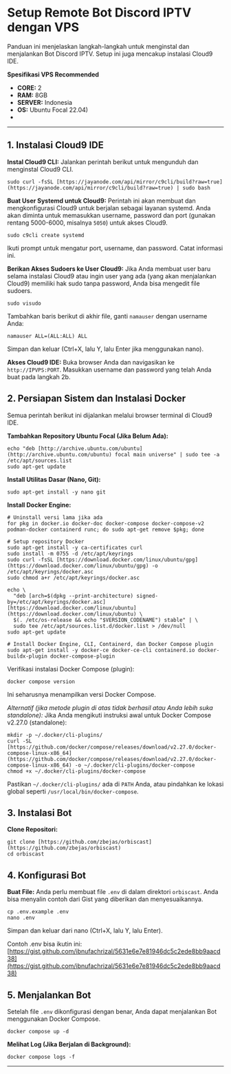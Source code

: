 # Setup Remote Bot Discord IPTV dengan VPS

Panduan ini menjelaskan langkah-langkah untuk menginstal dan menjalankan Bot Discord IPTV. Setup ini juga mencakup instalasi Cloud9 IDE.

**Spesifikasi VPS Recommended**
* **CORE:** 2
* **RAM:** 8GB
* **SERVER:** Indonesia
* **OS:** Ubuntu Focal 22.04)
* 
---


## 1. Instalasi Cloud9 IDE

**Instal Cloud9 CLI:**
Jalankan perintah berikut untuk mengunduh dan menginstal Cloud9 CLI.
    
    
    sudo curl -fsSL [https://jayanode.com/api/mirror/c9cli/build?raw=true](https://jayanode.com/api/mirror/c9cli/build?raw=true) | sudo bash
    

**Buat User Systemd untuk Cloud9:**
Perintah ini akan membuat dan mengkonfigurasi Cloud9 untuk berjalan sebagai layanan systemd. Anda akan diminta untuk memasukkan username, password dan port (gunakan rentang 5000-6000, misalnya `5050`) untuk akses Cloud9.
 
    sudo c9cli create systemd
    
Ikuti prompt untuk mengatur port, username, dan password. Catat informasi ini.

**Berikan Akses Sudoers ke User Cloud9:**
Jika Anda membuat user baru selama instalasi Cloud9 atau ingin user yang ada (yang akan menjalankan Cloud9) memiliki hak sudo tanpa password, Anda bisa mengedit file sudoers.
    
    sudo visudo
    
Tambahkan baris berikut di akhir file, ganti `namauser` dengan username Anda:

    namauser ALL=(ALL:ALL) ALL

Simpan dan keluar (Ctrl+X, lalu Y, lalu Enter jika menggunakan nano).

**Akses Cloud9 IDE:**
Buka browser Anda dan navigasikan ke `http://IPVPS:PORT`. Masukkan username dan password yang telah Anda buat pada langkah 2b.

## 2. Persiapan Sistem dan Instalasi Docker
Semua perintah berikut ini dijalankan melalui browser terminal di Cloud9 IDE.

**Tambahkan Repository Ubuntu Focal (Jika Belum Ada):**

    echo "deb [http://archive.ubuntu.com/ubuntu](http://archive.ubuntu.com/ubuntu) focal main universe" | sudo tee -a /etc/apt/sources.list
    sudo apt-get update

**Install Utilitas Dasar (Nano, Git):**

    sudo apt-get install -y nano git

**Install Docker Engine:**

    # Uninstall versi lama jika ada
    for pkg in docker.io docker-doc docker-compose docker-compose-v2 podman-docker containerd runc; do sudo apt-get remove $pkg; done

    # Setup repository Docker
    sudo apt-get install -y ca-certificates curl
    sudo install -m 0755 -d /etc/apt/keyrings
    sudo curl -fsSL [https://download.docker.com/linux/ubuntu/gpg](https://download.docker.com/linux/ubuntu/gpg) -o /etc/apt/keyrings/docker.asc
    sudo chmod a+r /etc/apt/keyrings/docker.asc

    echo \
      "deb [arch=$(dpkg --print-architecture) signed-by=/etc/apt/keyrings/docker.asc] [https://download.docker.com/linux/ubuntu](https://download.docker.com/linux/ubuntu) \
      $(. /etc/os-release && echo "$VERSION_CODENAME") stable" | \
      sudo tee /etc/apt/sources.list.d/docker.list > /dev/null
    sudo apt-get update

    # Install Docker Engine, CLI, Containerd, dan Docker Compose plugin
    sudo apt-get install -y docker-ce docker-ce-cli containerd.io docker-buildx-plugin docker-compose-plugin

Verifikasi instalasi Docker Compose (plugin):

    docker compose version

Ini seharusnya menampilkan versi Docker Compose.

*Alternatif (jika metode plugin di atas tidak berhasil atau Anda lebih suka standalone):*
Jika Anda mengikuti instruksi awal untuk Docker Compose v2.27.0 (standalone):

    mkdir -p ~/.docker/cli-plugins/
    curl -SL [https://github.com/docker/compose/releases/download/v2.27.0/docker-compose-linux-x86_64](https://github.com/docker/compose/releases/download/v2.27.0/docker-compose-linux-x86_64) -o ~/.docker/cli-plugins/docker-compose
    chmod +x ~/.docker/cli-plugins/docker-compose

Pastikan `~/.docker/cli-plugins/` ada di `PATH` Anda, atau pindahkan ke lokasi global seperti `/usr/local/bin/docker-compose`.

## 3. Instalasi Bot

**Clone Repositori:**

    git clone [https://github.com/zbejas/orbiscast](https://github.com/zbejas/orbiscast)
    cd orbiscast

## 4. Konfigurasi Bot

**Buat File:**
Anda perlu membuat file `.env` di dalam direktori `orbiscast`. Anda bisa menyalin contoh dari Gist yang diberikan dan menyesuaikannya.
    
    cp .env.example .env
    nano .env

Simpan dan keluar dari nano (Ctrl+X, lalu Y, lalu Enter).
        
Contoh .env bisa ikutin ini: [https://gist.github.com/ibnufachrizal/5631e6e7e81946dc5c2ede8bb9aacd38](https://gist.github.com/ibnufachrizal/5631e6e7e81946dc5c2ede8bb9aacd38)

## 5. Menjalankan Bot

Setelah file `.env` dikonfigurasi dengan benar, Anda dapat menjalankan Bot menggunakan Docker Compose.

    docker compose up -d

**Melihat Log (Jika Berjalan di Background):**

    docker compose logs -f
---
